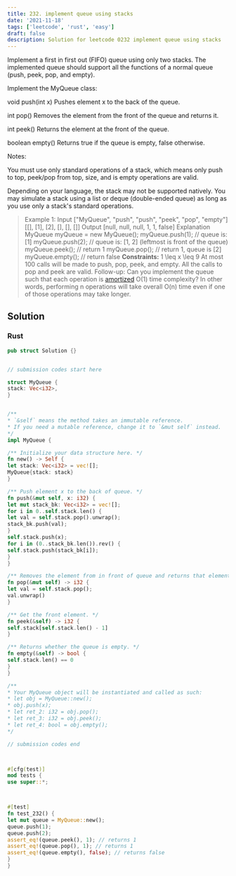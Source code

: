 ```yaml
---
title: 232. implement queue using stacks
date: '2021-11-18'
tags: ['leetcode', 'rust', 'easy']
draft: false
description: Solution for leetcode 0232 implement queue using stacks
---
```




Implement a first in first out (FIFO) queue using only two stacks. The implemented queue should support all the functions of a normal queue (push, peek, pop, and empty).

Implement the MyQueue class:



void push(int x) Pushes element x to the back of the queue.

int pop() Removes the element from the front of the queue and returns it.

int peek() Returns the element at the front of the queue.

boolean empty() Returns true if the queue is empty, false otherwise.



Notes:



You must use only standard operations of a stack, which means only push to top, peek/pop from top, size, and is empty operations are valid.

Depending on your language, the stack may not be supported natively. You may simulate a stack using a list or deque (double-ended queue) as long as you use only a stack's standard operations.





>   Example 1:
>   Input
>   ["MyQueue", "push", "push", "peek", "pop", "empty"]
>   [[], [1], [2], [], [], []]
>   Output
>   [null, null, null, 1, 1, false]
>   Explanation
>   MyQueue myQueue <TeX>=</TeX> new MyQueue();
>   myQueue.push(1); // queue is: [1]
>   myQueue.push(2); // queue is: [1, 2] (leftmost is front of the queue)
>   myQueue.peek(); // return 1
>   myQueue.pop(); // return 1, queue is [2]
>   myQueue.empty(); // return false
**Constraints:**
>   	1 <TeX>\leq</TeX> x <TeX>\leq</TeX> 9
>   	At most 100 calls will be made to push, pop, peek, and empty.
>   	All the calls to pop and peek are valid.
>   Follow-up: Can you implement the queue such that each operation is [amortized](https://en.wikipedia.org/wiki/Amortized_analysis) O(1) time complexity? In other words, performing n operations will take overall O(n) time even if one of those operations may take longer.


## Solution


### Rust
```rust
pub struct Solution {}


// submission codes start here

struct MyQueue {
stack: Vec<i32>,
}


/**
* `&self` means the method takes an immutable reference.
* If you need a mutable reference, change it to `&mut self` instead.
*/
impl MyQueue {

/** Initialize your data structure here. */
fn new() -> Self {
let stack: Vec<i32> = vec![];
MyQueue{stack: stack}
}

/** Push element x to the back of queue. */
fn push(&mut self, x: i32) {
let mut stack_bk: Vec<i32> = vec![];
for i in 0..self.stack.len() {
let val = self.stack.pop().unwrap();
stack_bk.push(val);
}
self.stack.push(x);
for i in (0..stack_bk.len()).rev() {
self.stack.push(stack_bk[i]);
}
}

/** Removes the element from in front of queue and returns that element. */
fn pop(&mut self) -> i32 {
let val = self.stack.pop();
val.unwrap()
}

/** Get the front element. */
fn peek(&self) -> i32 {
self.stack[self.stack.len() - 1]
}

/** Returns whether the queue is empty. */
fn empty(&self) -> bool {
self.stack.len() == 0
}
}

/**
* Your MyQueue object will be instantiated and called as such:
* let obj = MyQueue::new();
* obj.push(x);
* let ret_2: i32 = obj.pop();
* let ret_3: i32 = obj.peek();
* let ret_4: bool = obj.empty();
*/

// submission codes end



#[cfg(test)]
mod tests {
use super::*;



#[test]
fn test_232() {
let mut queue = MyQueue::new();
queue.push(1);
queue.push(2);
assert_eq!(queue.peek(), 1); // returns 1
assert_eq!(queue.pop(), 1); // returns 1
assert_eq!(queue.empty(), false); // returns false
}
}

```
